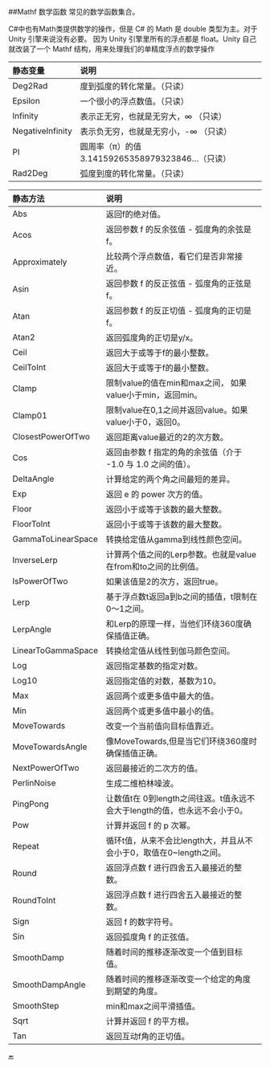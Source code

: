 ##Mathf 数学函数
常见的数学函数集合。

C#中也有Math类提供数学的操作，但是 C# 的 Math 是 double 类型为主。对于Unity 引擎来说没有必要。
因为 Unity 引擎里所有的浮点都是 float。Unity 自己就改装了一个 Mathf 结构，用来处理我们的单精度浮点的数学操作


|静态变量|说明|
|:--|:--|
|Deg2Rad|度到弧度的转化常量。（只读）|
|Epsilon|一个很小的浮点数值。（只读）|
|Infinity|表示正无穷，也就是无穷大，∞ （只读）|
|NegativeInfinity|表示负无穷，也就是无穷小，-∞ （只读）|
|PI|圆周率（π）的值3.14159265358979323846…（只读）|
|Rad2Deg|弧度到度的转化常量。（只读）|

|静态方法|说明|
|:--|:--|
|Abs|返回f的绝对值。|
|Acos|返回参数 f 的反余弦值 - 弧度角的余弦是f。|
|Approximately|比较两个浮点数值，看它们是否非常接近。|
|Asin|返回参数 f 的反正弦值 - 弧度角的正弦是f。|
|Atan|返回参数 f 的反正切值 - 弧度角的正切是f。|
|Atan2|返回弧度角的正切是y/x。|
|Ceil|返回大于或等于f的最小整数。|
|CeilToInt|返回大于或等于f的最小整数。|
|Clamp|限制value的值在min和max之间， 如果value小于min，返回min。|
|Clamp01|限制value在0,1之间并返回value。如果value小于0，返回0。|
|ClosestPowerOfTwo|返回距离value最近的2的次方数。|
|Cos|返回由参数 f 指定的角的余弦值（介于 -1.0 与 1.0 之间的值）。|
|DeltaAngle|计算给定的两个角之间最短的差异。|
|Exp|返回 e 的 power 次方的值。|
|Floor|返回小于或等于该数的最大整数。|
|FloorToInt|返回小于或等于该数的最大整数。|
|GammaToLinearSpace|转换给定值从gamma到线性颜色空间。|
|InverseLerp|计算两个值之间的Lerp参数。也就是value在from和to之间的比例值。|
|IsPowerOfTwo|如果该值是2的次方，返回true。|
|Lerp|基于浮点数t返回a到b之间的插值，t限制在0～1之间。|
|LerpAngle|和Lerp的原理一样，当他们环绕360度确保插值正确。|
|LinearToGammaSpace|转换给定值从线性到伽马颜色空间。|
|Log|返回指定基数的指定对数。|
|Log10|返回指定值的对数，基数为10。|
|Max|返回两个或更多值中最大的值。|
|Min|返回两个或更多值中最小的值。|
|MoveTowards|改变一个当前值向目标值靠近。|
|MoveTowardsAngle|像MoveTowards,但是当它们环绕360度时确保插值正确。|
|NextPowerOfTwo|返回最接近的二次方的值。|
|PerlinNoise|生成二维柏林噪波。|
|PingPong|让数值t在 0到length之间往返。t值永远不会大于length的值，也永远不会小于0。|
|Pow|计算并返回 f 的 p 次幂。|
|Repeat|循环t值，从来不会比length大，并且从不会小于0，取值在0~length之间。|
|Round|返回浮点数 f 进行四舍五入最接近的整数。|
|RoundToInt|返回浮点数 f 进行四舍五入最接近的整数。|
|Sign|返回 f 的数字符号。|
|Sin|返回弧度角 f 的正弦值。|
|SmoothDamp|随着时间的推移逐渐改变一个值到目标值。|
|SmoothDampAngle|随着时间的推移逐渐改变一个给定的角度到期望的角度。|
|SmoothStep|min和max之间平滑插值。|
|Sqrt|计算并返回 f 的平方根。|
|Tan|返回互动f角的正切值。|

🔚
